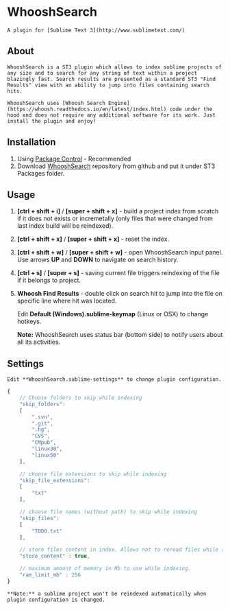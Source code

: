 # WhooshSearch

    A plugin for [Sublime Text 3](http://www.sublimetext.com/)

## About

    WhooshSearch is a ST3 plugin which allows to index sublime projects of any size and to search for any string of text within a project blazingly fast. Search results are presented as a standard ST3 "Find Results" view with an ability to jump into files containing search hits. 

    WhooshSearch uses [Whoosh Search Engine](https://whoosh.readthedocs.io/en/latest/index.html) code under the hood and does not require any additional software for its work. Just install the plugin and enjoy!

## Installation

1. Using [Package Control](https://packagecontrol.io/) - Recommended
2. Download [WhooshSearch](https://github.com/rokartnaz/WhooshSearch) repository from github and put it under ST3 Packages folder.

## Usage

1. **[ctrl + shift + i]** / **[super + shift + x]** - build a project index from scratch if it does not exists or incremetally (only files that were changed from last index build will be reindexed).

2. **[ctrl + shift + x]** / **[super + shift + x]** - reset the index.

3. **[ctrl + shift + w]** / **[super + shift + w]** - open WhooshSearch input panel. Use arrows **UP** and **DOWN** to navigate on search history.

4. **[ctrl + s]** / **[super + s]** - saving current file triggers reindexing of the file if it belongs to project.

5. **Whoosh Find Results** - double click on search hit to jump into the file on specific line where hit was located.

    Edit **Default (Windows).sublime-keymap** (Linux or OSX) to change hotkeys.

    **Note:** WhooshSearch uses status bar (bottom side) to notify users about all its activities.

## Settings

    Edit **WhooshSearch.sublime-settings** to change plugin configuration.

```javascript
{
    // Choose folders to skip while indexing
    "skip_folders":
    [
        ".svn",
        ".git",
        ".hg",
        "CVS",
        "CMpub",
        "linux30",
        "linux50"
    ],

    // choose file extensions to skip while indexing
    "skip_file_extensions":
    [
        "txt"
    ],

    // choose file names (without path) to skip while indexing
    "skip_files":
    [
        "TODO.txt"
    ],

    // store files content in index. Allows not to reread files while searching
    "store_content" : true,

    // maximum amount of memory in Mb to use while indexing.
    "ram_limit_mb" : 256
}
```

    **Note:** a sublime project won't be reindexed automatically when plugin configuration is changed.

